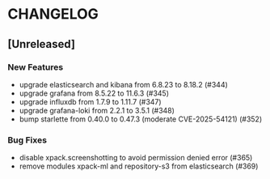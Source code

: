 # CHANGELOG

## [Unreleased]

### New Features

- upgrade elasticsearch and kibana from 6.8.23 to 8.18.2 (#344)
- upgrade grafana from 8.5.22 to 11.6.3 (#345)
- upgrade influxdb from 1.7.9 to 1.11.7 (#347)
- upgrade grafana-loki from 2.2.1 to 3.5.1 (#348)
- bump starlette from 0.40.0 to 0.47.3 (moderate CVE-2025-54121) (#352)

### Bug Fixes

- disable xpack.screenshotting to avoid permission denied error (#365)
- remove modules xpack-ml and repository-s3 from elasticsearch (#369)


